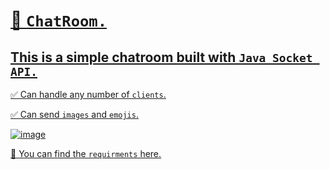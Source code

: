 # <u>📶 `ChatRoom.`<u>
  
## This is a simple chatroom built with `Java Socket API.`
  
✅ Can handle any number of `clients`.
  
  
✅ Can send `images` and `emojis`.
  
  
  
  
  
![image](https://github.com/DamianRavinduPeiris/ChatRoom/assets/115478137/ecaf31d9-4586-42f4-a9f9-9a2455909576)


  
  
📌  You can find the `requirments` <a href="https://drive.google.com/file/d/1L4hpyNd-d7mdiP5BgFPUbsmGWe39RVAn/view" target=_blank>here.</a>
  
